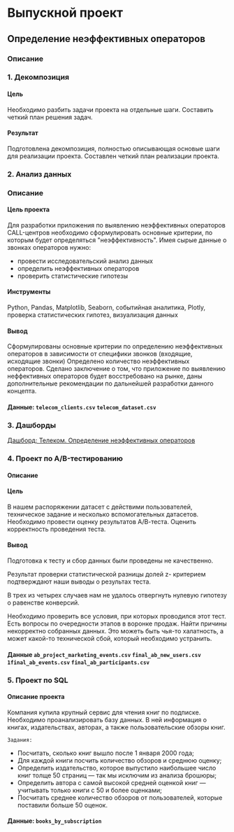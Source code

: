 #  Выпускной проект
## Определение неэффективных операторов    

### Описание
###    1. Декомпозиция 
#### Цель
Необходимо разбить задачи проекта на отдельные шаги. Составить четкий план решения задач.

#### Результат
Подготовлена декомпозиция, полностью описывающая основые шаги для реализации проекта. 
Составлен четкий план реализации проекта.

###    2. Анализ данных
### Описание
#### Цель проекта
Для разработки приложения по выявлению неэффективных операторов CALL-центров необходимо сформулировать основные критерии, по которым будет определяться "неэффективность". Имея сырые данные о звонках операторов нужно:
* провести исследовательский анализ данных
* определить неэффективных операторов
* проверить статистические гипотезы

#### Инструменты
Python, Pandas, Matplotlib, Seaborn, событийная аналитика, Plotly, проверка статистических гипотез, визуализация данных

#### Вывод
Сформулированы основные критерии по определению неэффективных операторов в зависимости от специфики звонков (входящие, исходящие звонки)
Определено количество неэффективных операторов. Сделано заключение о том, что приложение по выявлению неффективных операторов будет восстребовано на рынке, даны дополнительные рекомендации по дальнейшей разработки данного концепта.

#### Данные: `telecom_clients.csv`  `telecom_dataset.csv`


###    3. Дашборды
[Дашборд: Телеком. Определение неэффективных операторов](https://public.tableau.com/app/profile/vladimir4570/viz/Telecom_16687102882010/Dashboard1)
 
 
###    4. Проект по А/B-тестированию

#### Описание

#### Цель 
В нашем распоряжении датасет с действими пользователей, техническое задание и несколько вспомогательных датасетов.
Необходимо провести оценку результатов А/В-теста. Оценить корректность проведения теста.

#### Вывод
Подготовка к тесту и сбор данных были проведены не качественно.

Результат проверки статистической разницы долей z- критерием подтверждают наши выводы о результах теста.

В трех из четырех случаев нам не удалось отвергнуть нулевую гипотезу о равенстве конверсий.

Необходимо проверить все условия, при которых проводился этот тест. Есть вопросы по очередности этапов в воронке продаж. Найти причины некорректно собранных данных. Это можеть быть чья-то халатность, а может какой-то технической сбой, который необходимо устранить.


#### Данные `ab_project_marketing_events.csv` `final_ab_new_users.csv` `1final_ab_events.csv` `final_ab_participants.csv`       


###   5. Проект по SQL

####    Описание проекта

Компания купила крупный сервис для чтения книг по подписке. Необходимо проанализировать базу данных. В ней информация о книгах, издательствах, авторах, а также пользовательские обзоры книг.  

    Задания:
*    Посчитать, сколько книг вышло после 1 января 2000 года;
*    Для каждой книги посчить количество обзоров и среднюю оценку;
*    Определить издательство, которое выпустило наибольшее число книг толще 50 страниц — так мы исключим из анализа брошюры;
*    Определить автора с самой высокой средней оценкой книг — учитывать только книги с 50 и более оценками;
*    Посчитать среднее количество обзоров от пользователей, которые поставили больше 50 оценок.

  #### Данные:  `books_by_subscription`

